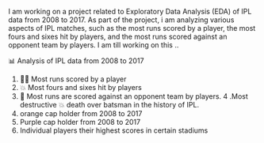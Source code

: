I am working on a project related to Exploratory Data Analysis (EDA) of IPL data from 2008 to 2017. As part of the project, i am analyzing various aspects of IPL matches, such as the most runs scored by a player, the most fours and sixes hit by players, and the most runs scored against an opponent team by players. I am till working on this ..

📊 Analysis of IPL data from 2008 to 2017
1. 🏃‍♂️ Most runs scored by a player 
2. 💥 Most fours and sixes hit by players 
3. 🏏 Most runs are scored against an opponent team by players.
4 .Most destructive 💥 death over batsman in the history of IPL.
5. orange cap holder from 2008 to 2017
6. Purple cap holder from 2008 to 2017
7. Individual players their highest scores in certain stadiums
